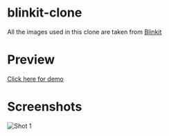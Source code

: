 # blinkit-clone

All the images used in this clone are taken from [Blinkit](https://binkit.com)

# Preview
[Click here for demo](https://wtricks.github.io/blinkit-clone/)

# Screenshots

![Shot 1](./shot.png)
